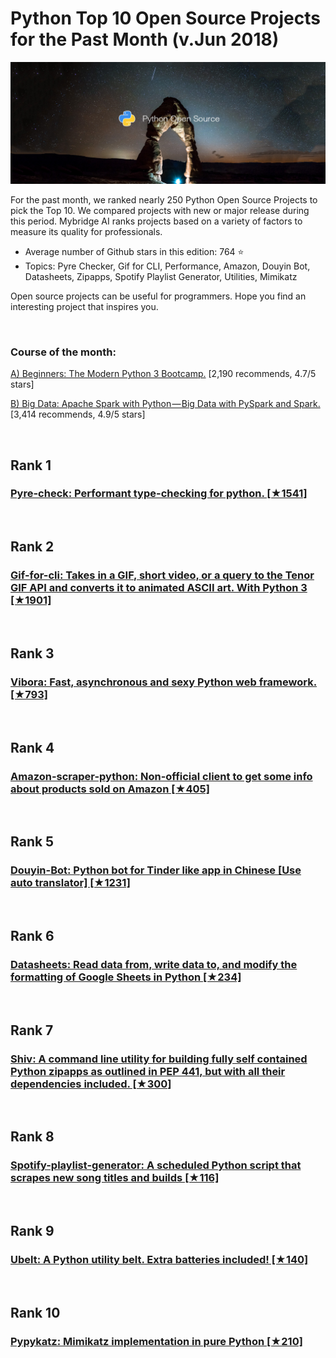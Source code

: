 # Python Top 10 Open Source Projects for the Past Month (v.Jun 2018)

<img src="june-python-opensource.jpg" width="800" alt="Mybridge"></a>

For the past month, we ranked nearly 250 Python Open Source Projects to pick the Top 10. 
We compared projects with new or major release during this period. Mybridge AI ranks projects based on a variety of factors to measure its quality for professionals.

* Average number of Github stars in this edition: 764 ⭐️
* Topics: Pyre Checker, Gif for CLI, Performance, Amazon, Douyin Bot, Datasheets, Zipapps, Spotify Playlist Generator, Utilities, Mimikatz

Open source projects can be useful for programmers. Hope you find an interesting project that inspires you.

<br>

### Course of the month:

[A) Beginners: The Modern Python 3 Bootcamp.](http://bit.ly/2p2c0DT) [2,190 recommends, 4.7/5 stars]

[B) Big Data: Apache Spark with Python — Big Data with PySpark and Spark.](http://bit.ly/2rFtcku)[3,414 recommends, 4.9/5 stars]

<br>

## Rank 1
### [Pyre-check: Performant type-checking for python. [★1541]](https://github.com/facebook/pyre-check?utm_source=mybridge&utm_medium=blog&utm_campaign=read_more)


<br>

## Rank 2
### [Gif-for-cli: Takes in a GIF, short video, or a query to the Tenor GIF API and converts it to animated ASCII art. With Python 3 [★1901]](https://github.com/google/gif-for-cli?utm_source=mybridge&utm_medium=blog&utm_campaign=read_more)


<br>

## Rank 3
### [Vibora: Fast, asynchronous and sexy Python web framework. [★793]](https://github.com/vibora-io/vibora?utm_source=mybridge&utm_medium=blog&utm_campaign=read_more)


<br>

## Rank 4
### [Amazon-scraper-python: Non-official client to get some info about products sold on Amazon [★405]](https://github.com/tducret/amazon-scraper-python?utm_source=mybridge&utm_medium=blog&utm_campaign=read_more)


<br>

## Rank 5
### [Douyin-Bot: Python bot for Tinder like app in Chinese [Use auto translator] [★1231]](https://github.com/wangshub/Douyin-Bot?utm_source=mybridge&utm_medium=blog&utm_campaign=read_more)


<br>

## Rank 6
### [Datasheets: Read data from, write data to, and modify the formatting of Google Sheets in Python [★234]](https://github.com/Squarespace/datasheets?utm_source=mybridge&utm_medium=blog&utm_campaign=read_more)


<br>

## Rank 7
### [Shiv: A command line utility for building fully self contained Python zipapps as outlined in PEP 441, but with all their dependencies included. [★300]](https://github.com/linkedin/shiv?utm_source=mybridge&utm_medium=blog&utm_campaign=read_more)


<br>

## Rank 8
### [Spotify-playlist-generator: A scheduled Python script that scrapes new song titles and builds  [★116]](https://github.com/mileshenrichs/spotify-playlist-generator?utm_source=mybridge&utm_medium=blog&utm_campaign=read_more)


<br>

## Rank 9
### [Ubelt: A Python utility belt. Extra batteries included! [★140]](https://github.com/Erotemic/ubelt?utm_source=mybridge&utm_medium=blog&utm_campaign=read_more)


<br>

## Rank 10
### [Pypykatz: Mimikatz implementation in pure Python [★210]](https://github.com/skelsec/pypykatz?utm_source=mybridge&utm_medium=blog&utm_campaign=read_more)


                    
